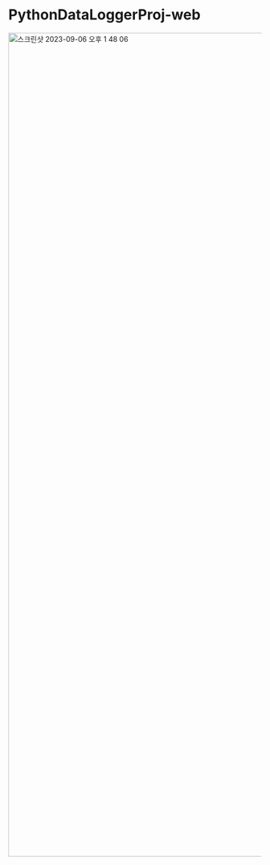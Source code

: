 # PythonDataLoggerProj-web

<img width="1638" alt="스크린샷 2023-09-06 오후 1 48 06" src="https://github.com/hanjaewoo98/PythonDataLoggerProj-web/assets/125388076/6a629fae-1aae-4f3e-9d12-b3624fd9f5ac">
